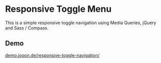 # Responsive Toggle Menu
This is a simple responsive toggle navigation using Media Queries, jQuery and Sass / Compass.

## Demo
[demo.jooon.de/responsive-toggle-navigation/](http://demo.jooon.de/responsive-toggle-navigation/)